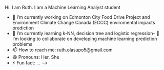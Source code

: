
Hi. I am Ruth. I am a Machine Learning Analyst student


- 🔭 I’m currently working on Edmonton City Food Drive Project and Environment Climate Change Canada (ECCC) enviromental impacts prediction
- 🌱 I’m currently learning k-NN, decision tree and logistic regression- 
👯 I’m looking to collaborate on developing machine learning prediction problems
- 📫 How to reach me: ruth.olasupo5@gmail.com
- 😄 Pronouns: Her, She
- ⚡ Fun fact: ...
-->
